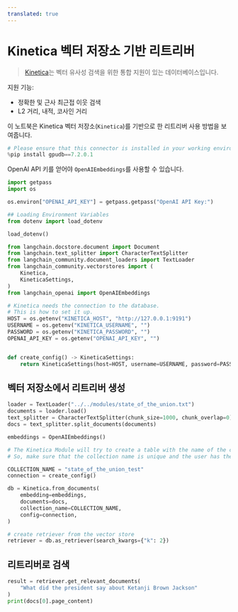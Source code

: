 ```yaml
---
translated: true
---
```


# Kinetica 벡터 저장소 기반 리트리버

>[Kinetica](https://www.kinetica.com/)는 벡터 유사성 검색을 위한 통합 지원이 있는 데이터베이스입니다.

지원 기능:
- 정확한 및 근사 최근접 이웃 검색
- L2 거리, 내적, 코사인 거리

이 노트북은 Kinetica 벡터 저장소(`Kinetica`)를 기반으로 한 리트리버 사용 방법을 보여줍니다.

```python
# Please ensure that this connector is installed in your working environment.
%pip install gpudb==7.2.0.1
```

OpenAI API 키를 얻어야 `OpenAIEmbeddings`를 사용할 수 있습니다.

```python
import getpass
import os

os.environ["OPENAI_API_KEY"] = getpass.getpass("OpenAI API Key:")
```

```python
## Loading Environment Variables
from dotenv import load_dotenv

load_dotenv()
```

```python
from langchain.docstore.document import Document
from langchain.text_splitter import CharacterTextSplitter
from langchain_community.document_loaders import TextLoader
from langchain_community.vectorstores import (
    Kinetica,
    KineticaSettings,
)
from langchain_openai import OpenAIEmbeddings
```

```python
# Kinetica needs the connection to the database.
# This is how to set it up.
HOST = os.getenv("KINETICA_HOST", "http://127.0.0.1:9191")
USERNAME = os.getenv("KINETICA_USERNAME", "")
PASSWORD = os.getenv("KINETICA_PASSWORD", "")
OPENAI_API_KEY = os.getenv("OPENAI_API_KEY", "")


def create_config() -> KineticaSettings:
    return KineticaSettings(host=HOST, username=USERNAME, password=PASSWORD)
```

## 벡터 저장소에서 리트리버 생성

```python
loader = TextLoader("../../modules/state_of_the_union.txt")
documents = loader.load()
text_splitter = CharacterTextSplitter(chunk_size=1000, chunk_overlap=0)
docs = text_splitter.split_documents(documents)

embeddings = OpenAIEmbeddings()

# The Kinetica Module will try to create a table with the name of the collection.
# So, make sure that the collection name is unique and the user has the permission to create a table.

COLLECTION_NAME = "state_of_the_union_test"
connection = create_config()

db = Kinetica.from_documents(
    embedding=embeddings,
    documents=docs,
    collection_name=COLLECTION_NAME,
    config=connection,
)

# create retriever from the vector store
retriever = db.as_retriever(search_kwargs={"k": 2})
```

## 리트리버로 검색

```python
result = retriever.get_relevant_documents(
    "What did the president say about Ketanji Brown Jackson"
)
print(docs[0].page_content)
```

